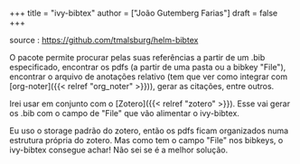 +++
title = "ivy-bibtex"
author = ["João Gutemberg Farias"]
draft = false
+++

source
: <https://github.com/tmalsburg/helm-bibtex>

O pacote permite procurar pelas suas referências a partir de um .bib especificado, encontrar os pdfs (a partir de uma pasta ou a bibkey "File"), encontrar o arquivo de anotações relativo (tem que ver como integrar com [org-noter]({{< relref "org_noter" >}})), gerar as citações, entre outros.

Irei usar em conjunto com o [Zotero]({{< relref "zotero" >}}). Esse vai gerar os .bib com o campo de "File" que vão alimentar o ivy-bibtex.

Eu uso o storage padrão do zotero, então os pdfs ficam organizados numa estrutura própria do zotero. Mas como tem o campo "File" nos bibkeys, o ivy-bibtex consegue achar! Não sei se é a melhor solução.
